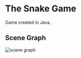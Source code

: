 # The Snake Game

Game created in Java.

## Scene Graph



![scene graph](/Users/danionryan/Documents/L3AppLocal/java/java-game/sceneGraph.jpg) 
